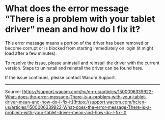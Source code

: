 # What does the error message “There is a problem with your tablet driver” mean and how do I fix it?

This error message means a portion of the driver has been removed or become corrupt or is blocked from starting immediately on login (it might load after a few minutes).


To resolve the issue, please uninstall and reinstall the driver with the current version. Steps to uninstall and reinstall the driver can be found here.


If the issue continues, please contact Wacom Support.

---
Source: [https://support.wacom.com/hc/en-us/articles/1500006339922-What-does-the-error-message-There-is-a-problem-with-your-tablet-driver-mean-and-how-do-I-fix-it](https://support.wacom.com/hc/en-us/articles/1500006339922-What-does-the-error-message-There-is-a-problem-with-your-tablet-driver-mean-and-how-do-I-fix-it)

